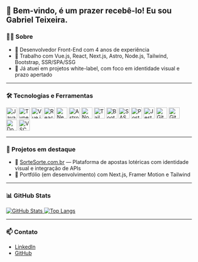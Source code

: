 ## 👋 Bem-vindo, é um prazer recebê-lo! Eu sou Gabriel Teixeira.

### 👨‍💻 Sobre

- 💼 Desenvolvedor Front-End com 4 anos de experiência
- 🚀 Trabalho com Vue.js, React, Next.js, Astro, Node.js, Tailwind, Bootstrap, SSR/SPA/SSG
- 🎯 Já atuei em projetos white-label, com foco em identidade visual e prazo apertado

---

### 🛠️ Tecnologias e Ferramentas
<p>
  <!-- Linguagens -->
  <img src="https://cdn.jsdelivr.net/gh/devicons/devicon/icons/javascript/javascript-original.svg" height="30" alt="JavaScript" />
  <img src="https://cdn.jsdelivr.net/gh/devicons/devicon/icons/typescript/typescript-original.svg" height="30" alt="TypeScript" />

  <!-- Frameworks -->
  <img src="https://cdn.jsdelivr.net/gh/devicons/devicon/icons/vuejs/vuejs-original.svg" height="30" alt="Vue.js" />
  <img src="https://cdn.jsdelivr.net/gh/devicons/devicon/icons/react/react-original.svg" height="30" alt="React" />
  <img src="https://cdn.jsdelivr.net/gh/devicons/devicon/icons/nextjs/nextjs-original.svg" height="30" alt="Next.js" />
  <img src="https://cdn.jsdelivr.net/gh/devicons/devicon/icons/astro/astro-original.svg" height="30" alt="Astro" />
  <img src="https://cdn.jsdelivr.net/gh/devicons/devicon/icons/nodejs/nodejs-original.svg" height="30" alt="Node.js" />

  <!-- Estilização -->
  <img src="https://cdn.jsdelivr.net/gh/devicons/devicon/icons/tailwindcss/tailwindcss-original.svg" height="30" alt="Tailwind CSS" />
  <img src="https://cdn.jsdelivr.net/gh/devicons/devicon/icons/bootstrap/bootstrap-original.svg" height="30" alt="Bootstrap" />
  <img src="https://cdn.jsdelivr.net/gh/devicons/devicon/icons/sass/sass-original.svg" height="30" alt="SASS" />

  <!-- Banco de Dados -->
  <img src="https://cdn.jsdelivr.net/gh/devicons/devicon/icons/postgresql/postgresql-original.svg" height="30" alt="PostgreSQL" />

  <!-- Testes -->
  <img src="https://cdn.jsdelivr.net/gh/devicons/devicon/icons/jest/jest-plain.svg" height="30" alt="Jest" />

  <!-- Ferramentas -->
  <img src="https://cdn.jsdelivr.net/gh/devicons/devicon/icons/git/git-original.svg" height="30" alt="Git" />
  <img src="https://cdn.jsdelivr.net/gh/devicons/devicon/icons/github/github-original.svg" height="30" alt="GitHub" />
  <img src="https://cdn.jsdelivr.net/gh/devicons/devicon/icons/docker/docker-original.svg" height="30" alt="Docker" />
  <img src="https://cdn.jsdelivr.net/gh/devicons/devicon/icons/vscode/vscode-original.svg" height="30" alt="VSCode" />
</p>

---

### 📌 Projetos em destaque

- 🎰 [SorteSorte.com.br](https://www.sortesorte.com.br) — Plataforma de apostas lotéricas com identidade visual e integração de APIs
- 💼 Portfólio (em desenvolvimento) com Next.js, Framer Motion e Tailwind

---

### 📊 GitHub Stats

<p>
  <a href="https://github.com/gabrieltsousa">
    <img src="https://github-readme-stats.vercel.app/api?username=gabrieltsousa&show_icons=true&theme=radical&hide_border=true" alt="GitHub Stats" />
  </a>
  <a href="https://github.com/gabrieltsousa">
    <img src="https://github-readme-stats.vercel.app/api/top-langs/?username=gabrieltsousa&layout=compact&theme=radical&hide_border=true&card_width=500" alt="Top Langs" />
  </a>
</p>

---

### 📫 Contato

- [LinkedIn](https://www.linkedin.com/in/gabriel-teixeira-frontend/)
- [GitHub](https://github.com/gabrieltsousa)
